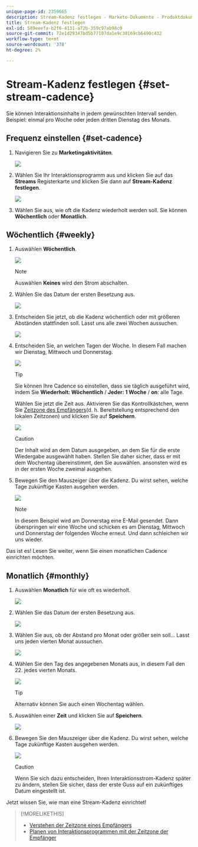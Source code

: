 ```yaml
---
unique-page-id: 2359665
description: Stream-Kadenz festlegen - Marketo-Dokumente - Produktdokumentation
title: Stream-Kadenz festlegen
exl-id: 589eeefa-b2f6-4131-a72b-359c97ab98c0
source-git-commit: 72e1d29347bd5b77107da1e9c30169cb6490c432
workflow-type: tm+mt
source-wordcount: '378'
ht-degree: 2%

---
```


# Stream-Kadenz festlegen {#set-stream-cadence}

Sie können Interaktionsinhalte in jedem gewünschten Intervall senden. Beispiel: einmal pro Woche oder jeden dritten Dienstag des Monats.

## Frequenz einstellen {#set-cadence}

1. Navigieren Sie zu **Marketingaktivitäten**.

   ![](assets/login-marketing-activities.png)

1. Wählen Sie Ihr Interaktionsprogramm aus und klicken Sie auf das **Streams** Registerkarte und klicken Sie dann auf **Stream-Kadenz festlegen**.

   ![](assets/selectstreamcadence.jpg)

1. Wählen Sie aus, wie oft die Kadenz wiederholt werden soll. Sie können **Wöchentlich** oder **Monatlich**.

## Wöchentlich {#weekly}

1. Auswählen **Wöchentlich**.

   ![](assets/image2017-12-5-14-3a9-3a43.png)

   >[!NOTE]
   >
   >Auswählen **Keines** wird den Strom abschalten.

1. Wählen Sie das Datum der ersten Besetzung aus.

   ![](assets/image2017-12-5-14-3a10-3a17.png)

1. Entscheiden Sie jetzt, ob die Kadenz wöchentlich oder mit größeren Abständen stattfinden soll. Lasst uns alle zwei Wochen aussuchen.

   ![](assets/image2017-12-5-14-3a10-3a56.png)

1. Entscheiden Sie, an welchen Tagen der Woche. In diesem Fall machen wir Dienstag, Mittwoch und Donnerstag.

   ![](assets/image2017-12-5-14-3a12-3a29.png)

   >[!TIP]
   >
   >Sie können Ihre Cadence so einstellen, dass sie täglich ausgeführt wird, indem Sie **Wiederholt: Wöchentlich** / **Jeder: 1 Woche** / **on**: alle Tage.

   Wählen Sie jetzt die Zeit aus. Aktivieren Sie das Kontrollkästchen, wenn Sie [Zeitzone des Empfängers](/help/marketo/product-docs/email-marketing/drip-nurturing/engagement-program-streams/set-stream-cadence/schedule-engagement-programs-with-recipient-time-zone.md)(d. h. Bereitstellung entsprechend den lokalen Zeitzonen) und klicken Sie auf **Speichern**.

   ![](assets/image2017-12-5-14-3a20-3a11.png)

   >[!CAUTION]
   >
   >Der Inhalt wird an dem Datum ausgegeben, an dem Sie für die erste Wiedergabe ausgewählt haben. Stellen Sie daher sicher, dass er mit dem Wochentag übereinstimmt, den Sie auswählen. ansonsten wird es in der ersten Woche zweimal ausgehen.

1. Bewegen Sie den Mauszeiger über die Kadenz. Du wirst sehen, welche Tage zukünftige Kasten ausgehen werden.

   ![](assets/image2017-12-5-14-3a17-3a29.png)

   >[!NOTE]
   >
   >In diesem Beispiel wird am Donnerstag eine E-Mail gesendet. Dann überspringen wir eine Woche und schicken es am Dienstag, Mittwoch und Donnerstag der folgenden Woche erneut. Und dann schleichen wir uns wieder.

Das ist es! Lesen Sie weiter, wenn Sie einen monatlichen Cadence einrichten möchten.

## Monatlich {#monthly}

1. Auswählen **Monatlich** für wie oft es wiederholt.

   ![](assets/image2014-9-15-16-3a30-3a15.png)

1. Wählen Sie das Datum der ersten Besetzung aus.

   ![](assets/image2014-9-15-16-3a30-3a11.png)

1. Wählen Sie aus, ob der Abstand pro Monat oder größer sein soll... Lasst uns jeden vierten Monat aussuchen.

   ![](assets/image2014-9-15-16-3a30-3a7.png)

1. Wählen Sie den Tag des angegebenen Monats aus, in diesem Fall den 22. jedes vierten Monats.

   ![](assets/image2014-9-15-16-3a29-3a51.png)

   >[!TIP]
   >
   >Alternativ können Sie auch einen Wochentag wählen.

1. Auswählen einer **Zeit** und klicken Sie auf **Speichern**.

   ![](assets/image2014-9-15-16-3a29-3a42.png)

1. Bewegen Sie den Mauszeiger über die Kadenz. Du wirst sehen, welche Tage zukünftige Kasten ausgehen werden.

   ![](assets/image2014-9-15-16-3a29-3a38.png)

   >[!CAUTION]
   >
   >Wenn Sie sich dazu entscheiden, Ihren Interaktionsstrom-Kadenz später zu ändern, stellen Sie sicher, dass der erste Guss auf ein zukünftiges Datum eingestellt ist.

Jetzt wissen Sie, wie man eine Stream-Kadenz einrichtet!

>[!MORELIKETHIS]
>
>* [Verstehen der Zeitzone eines Empfängers](/help/marketo/product-docs/email-marketing/email-programs/email-program-actions/scheduling-with-recipient-time-zone/understanding-recipient-time-zone.md)
>* [Planen von Interaktionsprogrammen mit der Zeitzone der Empfänger](/help/marketo/product-docs/email-marketing/drip-nurturing/engagement-program-streams/set-stream-cadence/schedule-engagement-programs-with-recipient-time-zone.md)

